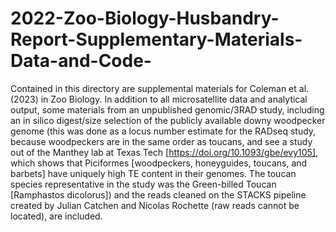 # 2022-Zoo-Biology-Husbandry-Report-Supplementary-Materials-Data-and-Code-
Contained in this directory are supplemental materials for Coleman et al. (2023) in Zoo Biology. In addition to all microsatellite data and analytical output, some materials from an unpublished genomic/3RAD study, including an in silico digest/size selection of the publicly available downy woodpecker genome (this was done as a locus number estimate for the RADseq study, because woodpeckers are in the same order as toucans, and see a study out of the Manthey lab at Texas Tech [https://doi.org/10.1093/gbe/evy105], which shows that Piciformes [woodpeckers, honeyguides, toucans, and barbets] have uniquely high TE content in their genomes. The toucan species representative in the study was the Green-billed Toucan [Ramphastos dicolorus]) and the reads cleaned on the STACKS pipeline created by Julian Catchen and Nicolas Rochette (raw reads cannot be located), are included. 

